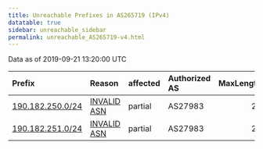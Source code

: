 ```yaml
---
title: Unreachable Prefixes in AS265719 (IPv4)
datatable: true
sidebar: unreachable_sidebar
permalink: unreachable_AS265719-v4.html
---
```


Data as of 2019-09-21 13:20:00 UTC


<div class="datatable-begin"></div>

| Prefix                                                     | Reason                                                                                                   | affected   | Authorized AS   |   MaxLength | Anchor                                         |   unreachable /24s |
|:-----------------------------------------------------------|:---------------------------------------------------------------------------------------------------------|:-----------|:----------------|------------:|:-----------------------------------------------|-------------------:|
| [190.182.250.0/24](https://stat.ripe.net/190.182.250.0/24) | [INVALID ASN](https://rpki-validator.ripe.net/announcement-preview?asn=AS265719&prefix=190.182.250.0/24) | partial    | AS27983         |          24 | [LACNIC](unreachable_LACNIC_RPKI_Root-v4.html) |                  1 |
| [190.182.251.0/24](https://stat.ripe.net/190.182.251.0/24) | [INVALID ASN](https://rpki-validator.ripe.net/announcement-preview?asn=AS265719&prefix=190.182.251.0/24) | partial    | AS27983         |          24 | [LACNIC](unreachable_LACNIC_RPKI_Root-v4.html) |                  1 |

<div class="datatable-end"></div>